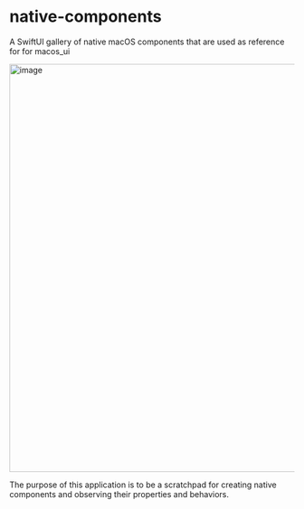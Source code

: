 # native-components
A SwiftUI gallery of native macOS components that are used as reference for for macos_ui

<img width="722" alt="image" src="https://github.com/user-attachments/assets/2ab961b8-04f3-438f-86fc-6d46e79a43cf">

The purpose of this application is to be a scratchpad for creating native components and observing their properties and behaviors.
